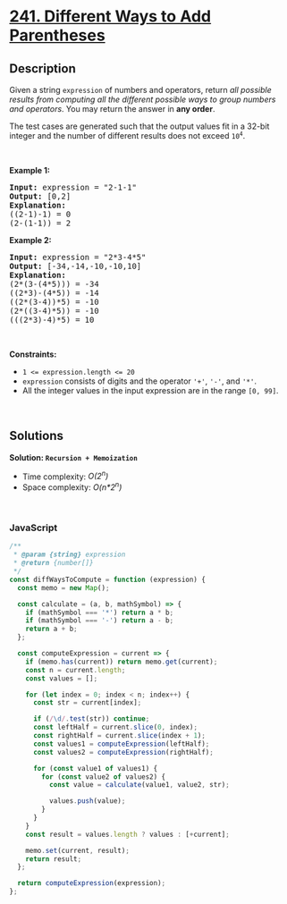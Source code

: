 # [241. Different Ways to Add Parentheses](https://leetcode.com/problems/different-ways-to-add-parentheses)

## Description

<div class="elfjS" data-track-load="description_content"><p>Given a string <code>expression</code> of numbers and operators, return <em>all possible results from computing all the different possible ways to group numbers and operators</em>. You may return the answer in <strong>any order</strong>.</p>

<p>The test cases are generated such that the output values fit in a 32-bit integer and the number of different results does not exceed <code>10<sup>4</sup></code>.</p>

<p>&nbsp;</p>
<p><strong class="example">Example 1:</strong></p>

<pre><strong>Input:</strong> expression = "2-1-1"
<strong>Output:</strong> [0,2]
<strong>Explanation:</strong>
((2-1)-1) = 0 
(2-(1-1)) = 2
</pre>

<p><strong class="example">Example 2:</strong></p>

<pre><strong>Input:</strong> expression = "2*3-4*5"
<strong>Output:</strong> [-34,-14,-10,-10,10]
<strong>Explanation:</strong>
(2*(3-(4*5))) = -34 
((2*3)-(4*5)) = -14 
((2*(3-4))*5) = -10 
(2*((3-4)*5)) = -10 
(((2*3)-4)*5) = 10
</pre>

<p>&nbsp;</p>
<p><strong>Constraints:</strong></p>

<ul>
	<li><code>1 &lt;= expression.length &lt;= 20</code></li>
	<li><code>expression</code> consists of digits and the operator <code>'+'</code>, <code>'-'</code>, and <code>'*'</code>.</li>
	<li>All the integer values in the input expression are in the range <code>[0, 99]</code>.</li>
</ul>
</div>

<p>&nbsp;</p>

## Solutions

**Solution: `Recursion + Memoization`**

- Time complexity: <em>O(2<sup>n</sup>)</em>
- Space complexity: <em>O(n\*2<sup>n</sup>)</em>

<p>&nbsp;</p>

### **JavaScript**

```js
/**
 * @param {string} expression
 * @return {number[]}
 */
const diffWaysToCompute = function (expression) {
  const memo = new Map();

  const calculate = (a, b, mathSymbol) => {
    if (mathSymbol === '*') return a * b;
    if (mathSymbol === '-') return a - b;
    return a + b;
  };

  const computeExpression = current => {
    if (memo.has(current)) return memo.get(current);
    const n = current.length;
    const values = [];

    for (let index = 0; index < n; index++) {
      const str = current[index];

      if (/\d/.test(str)) continue;
      const leftHalf = current.slice(0, index);
      const rightHalf = current.slice(index + 1);
      const values1 = computeExpression(leftHalf);
      const values2 = computeExpression(rightHalf);

      for (const value1 of values1) {
        for (const value2 of values2) {
          const value = calculate(value1, value2, str);

          values.push(value);
        }
      }
    }
    const result = values.length ? values : [+current];

    memo.set(current, result);
    return result;
  };

  return computeExpression(expression);
};
```
